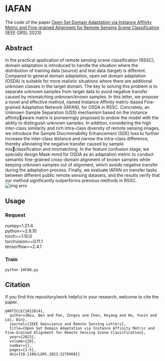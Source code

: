 # IAFAN
The code of the paper [Open Set Domain Adaptation via Instance Affinity Metric and Fine-grained Alignment for Remote Sensing Scene Classification](https://ieeexplore.ieee.org/document/10128141) (IEEE GRSL 2023)

## Abstract
In the practical application of remote sensing scene classification (RSSC), domain adaptation is introduced to handle the situation where the distribution of training data (source) and test data (target) is different. Compared to general domain adaptation, open set domain adaptation (OSDA) is suitable for more realistic situations where there are additional unknown classes in the target domain. The key to solving this problem is
to separate unknown samples from target data to avoid negative transfer caused by mismatching unknown/known samples. In this letter, we propose a novel and effective method, named Instance Affinity metric-based Fine-grained Adaptation Network (IAFAN), for OSDA in RSSC. Concretely, an Unknown Sample Separation (USS) mechanism based on the instance affinityaware matrix is pioneeringly proposed to endow the model with the ability to distinguish unknown samples. In addition, considering the high inter-class similarity and rich intra-class diversity of remote sensing images, we introduce the Sample Discriminability Enhancement (SDE) loss to further increase the inter-class distance and narrow the intra-class difference, thereby alleviating the negative transfer caused by sample misclassification and mismatching. In the feature confusion stage, we specially design Mask-mmd for OSDA as an adaptation metric to conduct semantic fine-grained cross-domain alignment of known samples while keeping unknown samples out of alignment, which avoids negative transfer during the adaptation process. Finally, we evaluate IAFAN on transfer tasks between different public remote sensing datasets, and the results verify that our method significantly outperforms previous methods in RSSC.<br>
![img erro](MRDAN.png)

## Usage
### Request
numpy<1.21.4<br>
python==2.8.10<br>
torch==1.10.0<br>
torchvision==0.11.1<br>
tensorflow==2.4.1
### Train
```
python IAFAN.py
```

## Citation
If you find this repository/work helpful in your research, welcome to cite the paper.
```
@ARTICLE{10128141,
  author={Niu, Ben and Pan, Zongxu and Chen, Keyang and Hu, Yuxin and Lei, Bin},
  journal={IEEE Geoscience and Remote Sensing Letters}, 
  title={Open Set Domain Adaptation via Instance Affinity Metric and Fine-Grained Alignment for Remote Sensing Scene Classification}, 
  year={2023},
  volume={20},
  number={},
  pages={1-5},
  doi={10.1109/LGRS.2023.3276968}}
```
